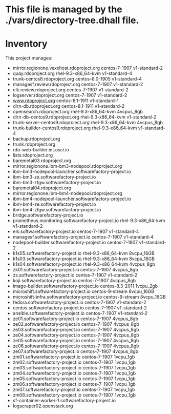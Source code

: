 # This file is managed by the ./vars/directory-tree.dhall file.
# Inventory

This project manages:

* mirror.regionone.vexxhost.rdoproject.org centos-7-1907 v1-standard-2
* quay.rdoproject.org rhel-9.3-x86_64-kvm v1-standard-4
* trunk-centos8.rdoproject.org centos-8.0-1905 v1-standard-4
* managesf.review.rdoproject.org centos-7-1907 v1-standard-2
* elk.review.rdoproject.org centos-7-1907 v1-standard-2
* logserver.rdoproject.org centos-7-1907 v1-standard-2
* www.rdoproject.org centos-8.1-1911 v1-standard-1
* dlrn-db.rdoproject.org centos-8.1-1911 v1-standard-2
* opensearch.rdoproject.org rhel-9.3-x86_64-kvm 4vcpus_8gb
* dlrn-db-centos9.rdoproject.org rhel-9.3-x86_64-kvm v1-standard-2
* trunk-server-centos9.rdoproject.org rhel-9.3-x86_64-kvm 4vcpus_8gb
* trunk-builder-centos9.rdoproject.org rhel-9.3-x86_64-kvm v1-standard-4
* backup.rdoproject.org 
* trunk.rdoproject.org 
* rdo-web-builder.int.osci.io 
* lists.rdoproject.org 
* baremetal03.rdoproject.org 
* mirror.regionone.ibm-bm3-nodepool.rdoproject.org 
* ibm-bm3-nodepool-launcher.softwarefactory-project.io 
* ibm-bm3-ze.softwarefactory-project.io 
* ibm-bm3-zfgw.softwarefactory-project.io 
* baremetal04.rdoproject.org 
* mirror.regionone.ibm-bm4-nodepool.rdoproject.org 
* ibm-bm4-nodepool-launcher.softwarefactory-project.io 
* ibm-bm4-ze.softwarefactory-project.io 
* ibm-bm4-zfgw.softwarefactory-project.io 
* bridge.softwarefactory-project.io 
* prometheus.monitoring.softwarefactory-project.io rhel-9.3-x86_64-kvm v1-standard-2
* elk.softwarefactory-project.io centos-7-1907 v1-standard-4
* managesf.softwarefactory-project.io centos-7-1907 v1-standard-4
* nodepool-builder.softwarefactory-project.io centos-7-1907 v1-standard-2
* k1s05.softwarefactory-project.io rhel-9.3-x86_64-kvm 8vcpu_16GB
* k1s03.softwarefactory-project.io rhel-9.3-x86_64-kvm 8vcpu_16GB
* k1s04.softwarefactory-project.io rhel-9.3-x86_64-kvm 4vcpus_8gb
* zk01.softwarefactory-project.io centos-7-1907 4vcpus_8gb
* zs.softwarefactory-project.io centos-7-1907 v1-standard-2
* koji.softwarefactory-project.io centos-7-1907 4vcpus_8gb
* image-builder.softwarefactory-project.io centos-8.3-2011 1vcpu_2gb
* microshift.softwarefactory-project.io centos-9-stream 8vcpu_16GB
* microshift-infra.softwarefactory-project.io centos-9-stream 8vcpu_16GB
* fedora.softwarefactory-project.io centos-7-1907 v1-standard-2
* centos.softwarefactory-project.io centos-7-1907 v1-standard-2
* ansible.softwarefactory-project.io centos-7-1907 v1-standard-2
* ze01.softwarefactory-project.io centos-7-1907 4vcpus_8gb
* ze02.softwarefactory-project.io centos-7-1907 4vcpus_8gb
* ze03.softwarefactory-project.io centos-7-1907 4vcpus_8gb
* ze04.softwarefactory-project.io centos-7-1907 4vcpus_8gb
* ze05.softwarefactory-project.io centos-7-1907 4vcpus_8gb
* ze06.softwarefactory-project.io centos-7-1907 4vcpus_8gb
* ze07.softwarefactory-project.io centos-7-1907 4vcpus_8gb
* zm01.softwarefactory-project.io centos-7-1907 1vcpu_1gb
* zm02.softwarefactory-project.io centos-7-1907 1vcpu_1gb
* zm03.softwarefactory-project.io centos-7-1907 1vcpu_1gb
* zm04.softwarefactory-project.io centos-7-1907 1vcpu_1gb
* zm05.softwarefactory-project.io centos-7-1907 1vcpu_1gb
* zm06.softwarefactory-project.io centos-7-1907 1vcpu_1gb
* zm07.softwarefactory-project.io centos-7-1907 1vcpu_1gb
* zm08.softwarefactory-project.io centos-7-1907 1vcpu_1gb
* sf-container-worker-1.softwarefactory-project.io 
* logscraper02.openstack.org 

